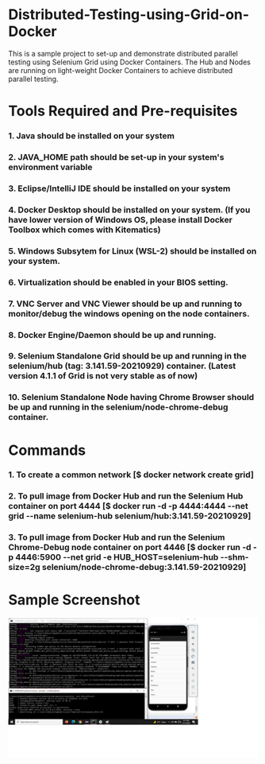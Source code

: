# Distributed-Testing-using-Grid-on-Docker
This is a sample project to set-up and demonstrate distributed parallel testing using Selenium Grid using Docker Containers. The Hub and Nodes are running on light-weight Docker Containers to achieve distributed parallel testing.


# Tools Required and Pre-requisites

### 1. Java should be installed on your system
### 2. JAVA_HOME path should be set-up in your system's environment variable
### 3. Eclipse/IntelliJ IDE should be installed on your system
### 4. Docker Desktop should be installed on your system. (If you have lower version of Windows OS, please install Docker Toolbox which comes with Kitematics)
### 5. Windows Subsytem for Linux (WSL-2) should be installed on your system.
### 6. Virtualization should be enabled in your BIOS setting.
### 7. VNC Server and VNC Viewer should be up and running to monitor/debug the windows opening on the node containers.
### 8. Docker Engine/Daemon should be up and running.
### 9. Selenium Standalone Grid should be up and running in the selenium/hub (tag: 3.141.59-20210929) container. (Latest version 4.1.1 of Grid is not very stable as of now)
### 10. Selenium Standalone Node having Chrome Browser should be up and running in the selenium/node-chrome-debug container. 


# Commands

### 1. To create a common network [$ docker network create grid]
### 2. To pull image from Docker Hub and run the Selenium Hub container on port 4444 [$ docker run -d -p 4444:4444 --net grid --name selenium-hub selenium/hub:3.141.59-20210929]
### 3. To pull image from Docker Hub and run the Selenium Chrome-Debug node container on port 4446 [$ docker run -d -p 4446:5900 --net grid -e HUB_HOST=selenium-hub --shm-size=2g selenium/node-chrome-debug:3.141.59-20210929]


# Sample Screenshot
<img src=https://github.com/Nikunj-Thakur/Appium-Mobile-Automation/blob/main/MobileTesting.png>

